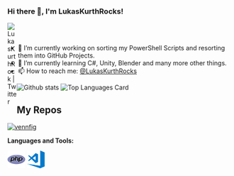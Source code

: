 <!--
**LukasKurthRocks/LukasKurthRocks** is a ✨ _special_ ✨ repository because its `README.md` (this file) appears on your GitHub profile.

Here are some ideas to get you started:

- 🔭 I’m currently working on ...
- 🌱 I’m currently learning ...
- 👯 I’m looking to collaborate on ...
- 🤔 I’m looking for help with ...
- 💬 Ask me about ...
- 📫 How to reach me: ...
- 😄 Pronouns: ...
- ⚡ Fun fact: ...
-->

### Hi there 👋, I'm LukasKurthRocks!

<a href="https://twitter.com/LukasKurthRock">
  <img align="left" alt="LukasKurthRock | Twitter" width="21px" src="https://raw.githubusercontent.com/shinokada/shinokada/master/assets/twitter.png"/>
</a>

<br />
<br />

- 🔭 I’m currently working on sorting my PowerShell Scripts and resorting them into GitHub Projects.
- 🌱 I’m currently learning C#, Unity, Blender and many more other things.
- 📫 How to reach me: <a href="https://twitter.com/LukasKurthRocks">@LukasKurthRocks</a> 


![Github stats](https://github-readme-stats.vercel.app/api?username=LukasKurthRocks&theme=highcontrast&show_icons=true&count_private=true)
![Top Languages Card](https://github-readme-stats.vercel.app/api/top-langs/?username=LukasKurthRocks&layout=compact)

## My Repos

[![vennfig](https://github-readme-stats.vercel.app/api/pin/?username=LukasKurthRocks&repo=SuperAdminPanel_Core&show_owner=true)](https://github.com/LukasKurthRocks/SuperAdminPanel_Core)



**Languages and Tools:**  

<code><img height="40" src="https://raw.githubusercontent.com/LukasKurthRocks/LukasKurthRocks/master/assets/php.png"></code>
<code><img height="40" src="https://raw.githubusercontent.com/LukasKurthRocks/LukasKurthRocks/master/assets/visual-studio-code.png"></code>
